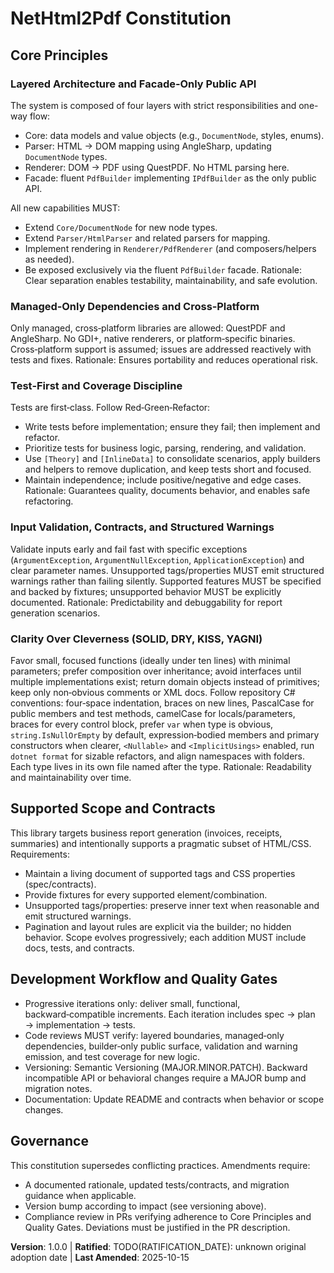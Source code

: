 <!--
Sync Impact Report
- Version change: n/a → 1.0.0
- Modified principles: placeholder → concrete (5 principles defined)
- Added sections: Supported Scope and Contracts; Development Workflow and Quality Gates
- Removed sections: none
- Templates requiring updates:
  - .specify/templates/plan-template.md ✅ updated
  - .specify/templates/spec-template.md ✅ aligned (no change required)
  - .specify/templates/tasks-template.md ✅ aligned (no change required)
  - .specify/templates/agent-file-template.md ✅ aligned (no change required)
- Follow-up TODOs: TODO(RATIFICATION_DATE) — original adoption date unknown
-->

# NetHtml2Pdf Constitution

## Core Principles

### Layered Architecture and Facade‑Only Public API
The system is composed of four layers with strict responsibilities and one-way
flow:
- Core: data models and value objects (e.g., `DocumentNode`, styles, enums).
- Parser: HTML → DOM mapping using AngleSharp, updating `DocumentNode` types.
- Renderer: DOM → PDF using QuestPDF. No HTML parsing here.
- Facade: fluent `PdfBuilder` implementing `IPdfBuilder` as the only public API.

All new capabilities MUST:
- Extend `Core/DocumentNode` for new node types.
- Extend `Parser/HtmlParser` and related parsers for mapping.
- Implement rendering in `Renderer/PdfRenderer` (and composers/helpers as
  needed).
- Be exposed exclusively via the fluent `PdfBuilder` facade.
Rationale: Clear separation enables testability, maintainability, and safe
evolution.

### Managed‑Only Dependencies and Cross‑Platform
Only managed, cross‑platform libraries are allowed: QuestPDF and AngleSharp.
No GDI+, native renderers, or platform‑specific binaries. Cross‑platform
support is assumed; issues are addressed reactively with tests and fixes.
Rationale: Ensures portability and reduces operational risk.

### Test‑First and Coverage Discipline
Tests are first‑class. Follow Red‑Green‑Refactor:
- Write tests before implementation; ensure they fail; then implement and
  refactor.
- Prioritize tests for business logic, parsing, rendering, and validation.
- Use `[Theory]` and `[InlineData]` to consolidate scenarios, apply builders and
  helpers to remove duplication, and keep tests short and focused.
- Maintain independence; include positive/negative and edge cases.
Rationale: Guarantees quality, documents behavior, and enables safe refactoring.

### Input Validation, Contracts, and Structured Warnings
Validate inputs early and fail fast with specific exceptions
(`ArgumentException`, `ArgumentNullException`, `ApplicationException`) and clear
parameter names. Unsupported tags/properties MUST emit structured warnings
rather than failing silently. Supported features MUST be specified and backed by
fixtures; unsupported behavior MUST be explicitly documented.
Rationale: Predictability and debuggability for report generation scenarios.

### Clarity Over Cleverness (SOLID, DRY, KISS, YAGNI)
Favor small, focused functions (ideally under ten lines) with minimal
parameters; prefer composition over inheritance; avoid interfaces until multiple
implementations exist; return domain objects instead of primitives; keep only
non‑obvious comments or XML docs. Follow repository C# conventions: four‑space
indentation, braces on new lines, PascalCase for public members and test
methods, camelCase for locals/parameters, braces for every control block, prefer
`var` when type is obvious, `string.IsNullOrEmpty` by default, expression‑bodied
members and primary constructors when clearer, `<Nullable>` and
`<ImplicitUsings>` enabled, run `dotnet format` for sizable refactors, and align
namespaces with folders. Each type lives in its own file named after the type.
Rationale: Readability and maintainability over time.

## Supported Scope and Contracts
This library targets business report generation (invoices, receipts, summaries)
and intentionally supports a pragmatic subset of HTML/CSS. Requirements:
- Maintain a living document of supported tags and CSS properties (spec/contracts).
- Provide fixtures for every supported element/combination.
- Unsupported tags/properties: preserve inner text when reasonable and emit
  structured warnings.
- Pagination and layout rules are explicit via the builder; no hidden behavior.
Scope evolves progressively; each addition MUST include docs, tests, and
contracts.

## Development Workflow and Quality Gates
- Progressive iterations only: deliver small, functional, backward‑compatible
  increments. Each iteration includes spec → plan → implementation → tests.
- Code reviews MUST verify: layered boundaries, managed‑only dependencies,
  builder‑only public surface, validation and warning emission, and test
  coverage for new logic.
- Versioning: Semantic Versioning (MAJOR.MINOR.PATCH). Backward incompatible API
  or behavioral changes require a MAJOR bump and migration notes.
- Documentation: Update README and contracts when behavior or scope changes.

## Governance
This constitution supersedes conflicting practices. Amendments require:
- A documented rationale, updated tests/contracts, and migration guidance when
  applicable.
- Version bump according to impact (see versioning above).
- Compliance review in PRs verifying adherence to Core Principles and Quality
  Gates. Deviations must be justified in the PR description.

**Version**: 1.0.0 | **Ratified**: TODO(RATIFICATION_DATE): unknown original adoption date | **Last Amended**: 2025-10-15
